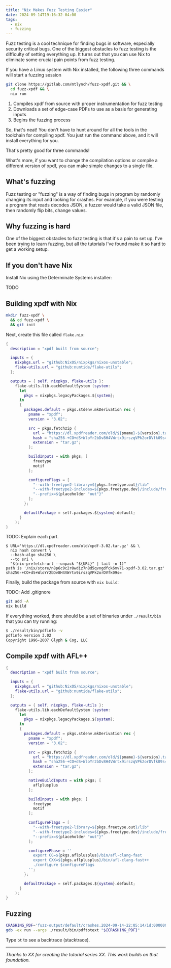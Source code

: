 ```yaml
---
title: "Nix Makes Fuzz Testing Easier"
date: 2024-09-14T19:16:32-04:00
tags:
  - nix
  - fuzzing
---
```


Fuzz testing is a cool technique for finding bugs in software, especially security critical bugs. One of the biggest obstacles to fuzz testing is the difficulty of setting everything up. It turns out that you can use Nix to eliminate some crucial pain points from fuzz testing.

If you have a Linux system with Nix installed, the following three commands will start a fuzzing session

```bash
git clone https://gitlab.com/mtlynch/fuzz-xpdf.git && \
  cd fuzz-xpdf && \
  nix run
```

1. Compiles xpdf from source with proper instrumentation for fuzz testing
1. Downloads a set of edge-case PDFs to use as a basis for generating inputs
1. Begins the fuzzing process

So, that's neat! You don't have to hunt around for all the tools in the toolchain for compiling xpdf. You just run the command above, and it will install everything for you.

That's pretty good for three commands!

What's more, if you want to change the compilation options or compile a different version of xpdf, you can make simple changes to a single file.

## What's fuzzing

Fuzz testing or "fuzzing" is a way of finding bugs in program by randomly changing its input and looking for crashes. For example, if you were testing a program that reads decodes JSON, a fuzzer would take a valid JSON file, then randomly flip bits, change values.

## Why fuzzing is hard

One of the biggest obstacles to fuzz testing is that it's a pain to set up. I've been trying to learn fuzzing, but all the tutorials I've found make it so hard to get a working setup.

## If you don't have Nix

Install Nix using the Determinate Systems installer:

TODO

## Building xpdf with Nix

```bash
mkdir fuzz-xpdf \
  && cd fuzz-xpdf \
  && git init
```

Next, create this file called `flake.nix`:

```nix
{
  description = "xpdf built from source";

  inputs = {
    nixpkgs.url = "github:NixOS/nixpkgs/nixos-unstable";
    flake-utils.url = "github:numtide/flake-utils";
  };

  outputs = { self, nixpkgs, flake-utils }:
    flake-utils.lib.eachDefaultSystem (system:
      let
        pkgs = nixpkgs.legacyPackages.${system};
      in
      {
        packages.default = pkgs.stdenv.mkDerivation rec {
          pname = "xpdf";
          version = "3.02";

          src = pkgs.fetchzip {
            url = "https://dl.xpdfreader.com/old/${pname}-${version}.tar.gz";
            hash = "sha256-+CO+dS+WloYr2bDv8H4VWrtx9irszqVPk2orDVfk09s=";
            extension = "tar.gz";
          };

          buildInputs = with pkgs; [
            freetype
            motif
          ];

          configureFlags = [
            "--with-freetype2-library=${pkgs.freetype.out}/lib"
            "--with-freetype2-includes=${pkgs.freetype.dev}/include/freetype2"
            "--prefix=${placeholder "out"}"
          ];
        };

        defaultPackage = self.packages.${system}.default;
      }
    );
}
```

TODO: Explain each part.

```
$ URL='https://dl.xpdfreader.com/old/xpdf-3.02.tar.gz' && \
  nix hash convert \
  --hash-algo sha256 \
  --to sri \
  "$(nix-prefetch-url --unpack "${URL}" | tail -n 1)"
path is '/nix/store/n8p6c9c2r8wdiz7n8d5qvngdfck6mv71-xpdf-3.02.tar.gz'
sha256-+CO+dS+WloYr2bDv8H4VWrtx9irszqVPk2orDVfk09s=
```

Finally, build the package from source with `nix build`:

TODO: Add .gitignore

```bash
git add -A
nix build
```

If everything worked, there should be a set of binaries under `./result/bin` that you can try running:

```bash
$ ./result/bin/pdfinfo -v
pdfinfo version 3.02
Copyright 1996-2007 Glyph & Cog, LLC
```

## Compile xpdf with AFL++

```nix
{
  description = "xpdf built from source";

  inputs = {
    nixpkgs.url = "github:NixOS/nixpkgs/nixos-unstable";
    flake-utils.url = "github:numtide/flake-utils";
  };

  outputs = { self, nixpkgs, flake-utils }:
    flake-utils.lib.eachDefaultSystem (system:
      let
        pkgs = nixpkgs.legacyPackages.${system};
      in
      {
        packages.default = pkgs.stdenv.mkDerivation rec {
          pname = "xpdf";
          version = "3.02";

          src = pkgs.fetchzip {
            url = "https://dl.xpdfreader.com/old/${pname}-${version}.tar.gz";
            hash = "sha256-+CO+dS+WloYr2bDv8H4VWrtx9irszqVPk2orDVfk09s=";
            extension = "tar.gz";
          };

          nativeBuildInputs = with pkgs; [
            aflplusplus
          ];

          buildInputs = with pkgs; [
            freetype
            motif
          ];

          configureFlags = [
            "--with-freetype2-library=${pkgs.freetype.out}/lib"
            "--with-freetype2-includes=${pkgs.freetype.dev}/include/freetype2"
            "--prefix=${placeholder "out"}"
          ];

          configurePhase = ''
            export CC=${pkgs.aflplusplus}/bin/afl-clang-fast
            export CXX=${pkgs.aflplusplus}/bin/afl-clang-fast++
            ./configure $configureFlags
          '';
        };

        defaultPackage = self.packages.${system}.default;
      }
    );
}
```

## Fuzzing

```bash
CRASHING_PDF='fuzz-output/default/crashes.2024-09-14-22:05:14/id:000000,sig:11,src:000862+000165,time:102771,execs:57754,op:splice,rep:13'
gdb -ex run --args ./result/bin/pdftotext "${CRASHING_PDF}"
```

Type `bt` to see a backtrace (stacktrace).

---

_Thanks to XX for creating the tutorial series XX. This work builds on that foundation._
